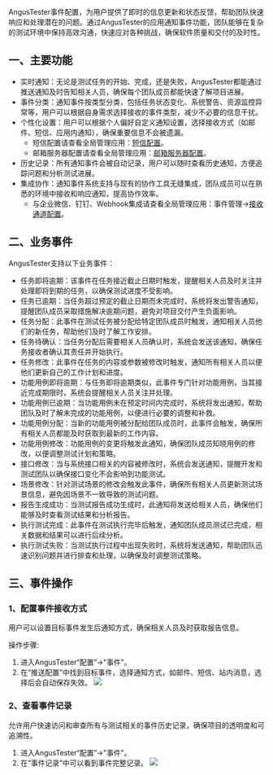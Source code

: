 [//]: # (事件配置)

[//]: # (=====)

AngusTester事件配置，为用户提供了即时的信息更新和状态反馈，帮助团队快速响应和处理潜在的问题。通过AngusTester的应用通知事件功能，团队能够在复杂的测试环境中保持高效沟通，快速应对各种挑战，确保软件质量和交付的及时性。

## 一、主要功能

- 实时通知：无论是测试任务的开始、完成，还是失败，AngusTester都能通过推送通知及时告知相关人员，确保每个团队成员都能快速了解项目进展。
- 事件分类：通知事件按类型分类，包括任务状态变化、系统警告、资源监控异常等，用户可以根据自身需求选择接收的事件类型，减少不必要的信息干扰。
- 个性化设置：用户可以根据个人偏好自定义通知设置，选择接收方式（如邮件、短信、应用内通知），确保重要信息不会被遗漏。
    - 短信配置请查看全局管理应用：[短信配置]()。
    - 邮箱服务器配置请查看全局管理应用：[邮箱服务器配置]()。
- 历史记录：所有通知事件会被自动记录，用户可以随时查看历史通知，方便追踪问题和分析测试进展。
- 集成协作：通知事件系统支持与现有的协作工具无缝集成，团队成员可以在熟悉的环境中接收和响应通知，提高协作效率。
    - 与企业微信、钉钉、Webhook集成请查看全局管理应用：事件管理->[接收通道配置]()。

## 二、业务事件

AngusTester支持以下业务事件：

- 任务即将逾期：该事件在任务接近截止日期时触发，提醒相关人员及时关注并处理即将到期的任务，以确保测试进度不受影响。
- 任务已逾期：当任务超过预定的截止日期而未完成时，系统将发出警告通知，提醒团队成员采取措施解决逾期问题，避免对项目交付产生负面影响。
- 任务分配：此事件在测试任务被分配给特定团队成员时触发，通知相关人员他们的新任务，帮助他们及时了解工作安排。
- 任务待确认：当任务分配后需要相关人员确认时，系统会发送该通知，确保任务接收者确认其责任并开始执行。
- 任务修改：此事件在任务的内容或参数被修改时触发，通知所有相关人员以便他们更新自己的工作计划和进度。
- 功能用例即将逾期：与任务即将逾期类似，此事件专门针对功能用例，当其接近完成期限时，系统会提醒相关人员关注并处理。
- 功能用例已逾期：当功能用例未在预定时间内完成时，系统将发出通知，帮助团队及时了解未完成的功能用例，以便进行必要的调整和补救。
- 功能用例分配：当新的功能用例被分配给团队成员时，此事件会触发，确保所有相关人员都能及时获取到最新的工作内容。
- 功能用例修改：功能用例的变更将触发此通知，确保团队成员知晓用例的修改，以便调整测试计划和策略。
- 接口修改：当与系统接口相关的内容被修改时，系统会发送通知，提醒开发和测试团队以确保接口变化不会影响到功能测试。
- 场景修改：针对测试场景的修改会触发此事件，确保所有相关人员更新测试场景信息，避免因场景不一致导致的测试问题。
- 报告生成成功：当测试报告成功生成时，此通知将发送给相关人员，确保他们能够及时查看测试结果和分析报告。
- 执行测试完成：此事件在测试执行完毕后触发，通知团队成员测试已完成，相关数据和结果可以进行后续分析。
- 执行测试失败：当测试执行过程中出现失败时，系统将发送通知，帮助团队迅速识别问题并进行排查和处理，以确保及时调整测试策略。

## 三、事件操作

### 1、配置事件接收方式

用户可以设置目标事件发生后通知方式，确保相关人员及时获取报告信息。

操作步骤:

1. 进入AngusTester“配置”->"事件"。
2. 在“推送配置”中找到目标事件，选择通知方式，如邮件、短信、站内消息，选择后会自动保存失效。
   ![](https://bj-c1-prod-files.xcan.cloud/storage/pubapi/v1/file/report-event-config.png?fid=251751417168003235&fpt=O82I06hLuKp6SY1Tf11uy6TiqF4sCJ9BdkmU4MsI)

### 2、查看事件记录

允许用户快速访问和审查所有与测试相关的事件历史记录，确保项目的透明度和可追溯性。

1. 进入AngusTester“配置”->"事件"。
2. 在“事件记录”中可以看到事件完整记录。
   ![](https://bj-c1-prod-files.xcan.cloud/storage/pubapi/v1/file/event-list.png?fid=251751339858591990&fpt=FKxXtK11B9DRCL1URFY7oUwZBtArwI24emXGNk8K)
